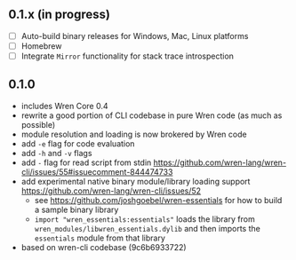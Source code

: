 ## 0.1.x  (in progress)

- [ ] Auto-build binary releases for Windows, Mac, Linux platforms
- [ ] Homebrew
- [ ] Integrate `Mirror` functionality for stack trace introspection

## 0.1.0 

- includes Wren Core 0.4
- rewrite a good portion of CLI codebase in pure Wren code (as much as possible)
- module resolution and loading is now brokered by Wren code
- add `-e` flag for code evaluation
- add `-h` and `-v` flags
- add `-` flag for read script from stdin https://github.com/wren-lang/wren-cli/issues/55#issuecomment-844474733
- add experimental native binary module/library loading support https://github.com/wren-lang/wren-cli/issues/52
  - see https://github.com/joshgoebel/wren-essentials for how to build a sample binary library 
  - `import "wren_essentials:essentials"` loads the library from `wren_modules/libwren_essentials.dylib` and then imports the `essentials` module from that library
- based on wren-cli codebase (9c6b6933722)